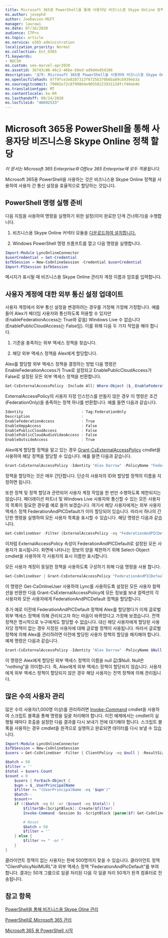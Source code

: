 ```yaml
---
title: Microsoft 365용 PowerShell을 통해 사용자당 비즈니스용 Skype Online 정책 할당
ms.author: josephd
author: JoeDavies-MSFT
manager: laurawi
ms.date: 07/16/2020
audience: ITPro
ms.topic: article
ms.service: o365-administration
localization_priority: Normal
ms.collection: Ent_O365
f1.keywords:
- NOCSH
ms.custom: seo-marvel-apr2020
ms.assetid: 36743c86-46c2-46be-b9ed-ad9d4e85d186
description: '요약: Microsoft 365용 PowerShell을 사용하여 비즈니스용 Skype Online 정책을 사용하여 사용자당 통신 설정을 할당합니다.'
ms.openlocfilehash: 6ff9fce3e0287313f6725b370b6ba89cb939eb3a
ms.sourcegitcommit: 79065e72c0799064e9055022393113dfcf40eb4b
ms.translationtype: MT
ms.contentlocale: ko-KR
ms.lasthandoff: 08/14/2020
ms.locfileid: "46692533"
---
```

# <a name="assign-per-user-skype-for-business-online-policies-with-powershell-for-microsoft-365"></a>Microsoft 365용 PowerShell을 통해 사용자당 비즈니스용 Skype Online 정책 할당

*이 문서는 Microsoft 365 Enterprise와 Office 365 Enterprise에 모두 적용됩니다.*

Microsoft 365용 PowerShell을 사용하는 것은 비즈니스용 Skype Online 정책을 사용하여 사용자 간 통신 설정을 효율적으로 할당하는 것입니다.
  
## <a name="prepare-to-run-the-powershell-commands"></a>PowerShell 명령 실행 준비

다음 지침을 사용하여 명령을 실행하기 위한 설정(이미 완료한 단계 건너뛰기)을 수행합니다.
  
1. 비즈니스용 Skype Online 커넥터 모듈을 [다운로드하여 설치합니다.](https://www.microsoft.com/download/details.aspx?id=39366)
    
2. Windows PowerShell 명령 프롬프트를 열고 다음 명령을 실행합니다. 
    
```powershell
Import-Module LyncOnlineConnector
$userCredential = Get-Credential
$sfbSession = New-CsOnlineSession -Credential $userCredential
Import-PSSession $sfbSession
```

메시지가 표시될 때 비즈니스용 Skype Online 관리자 계정 이름과 암호를 입력합니다.
    
## <a name="updating-external-communication-settings-for-a-user-account"></a>사용자 계정에 대한 외부 통신 설정 업데이트

사용자 계정에서 외부 통신 설정을 변경하려는 경우를 가정해 가정해 가정합니다. 예를 들어 Alex가 페더임 사용자와 통신하도록 허용할 수 있지만(EnableFederationAccess는 True와 같음) Windows Live 수 없습니다(EnablePublicCloudAccess는 False임). 이를 위해 다음 두 가지 작업을 해야 합니다.
  
1. 기준을 충족하는 외부 액세스 정책을 찾습니다.
    
2. 해당 외부 액세스 정책을 Alex에게 할당합니다.
    
Alex를 할당할 외부 액세스 정책을 결정하는 방법 다음 명령은 EnableFederationAccess가 True로 설정되고 EnablePublicCloudAccess가 False로 설정된 모든 외부 액세스 정책을 반환합니다.
  
```powershell
Get-CsExternalAccessPolicy -Include All| Where-Object {$_.EnableFederationAccess -eq $True -and $_.EnablePublicCloudAccess -eq $False}
```

ExternalAccessPolicy의 사용자 지정 인스턴스를 만들지 않은 경우 이 명령은 조건(FederationOnly)을 충족하는 정책 하나를 반환합니다. 예를 들면 다음과 같습니다.
  
```powershell
Identity                          : Tag:FederationOnly
Description                       :
EnableFederationAccess            : True
EnableXmppAccess                  : False
EnablePublicCloudAccess           : False
EnablePublicCloudAudioVideoAccess : False
EnableOutsideAccess               : True
```

Alex에게 할당할 정책을 알고 있는 경우 [Grant-CsExternalAccessPolicy](https://go.microsoft.com/fwlink/?LinkId=523974) cmdlet을 사용하여 해당 정책을 할당할 수 있습니다. 예를 들면 다음과 같습니다.
  
```powershell
Grant-CsExternalAccessPolicy -Identity "Alex Darrow" -PolicyName "FederationOnly"
```

정책을 할당하는 것은 매우 간단합니다. 단순히 사용자의 ID와 할당할 정책의 이름을 지정하면 됩니다. 
  
또한 정책 및 정책 할당과 관련되어 사용자 계정 작업을 한 번만 수행하도록 제한되지는 않습니다. 페더레이션 파트너 및 Windows Live 사용자와 통신할 수 있는 모든 사용자의 목록이 필요한 경우를 예로 들어 보겠습니다. 여기서 해당 사용자에게는 외부 사용자 액세스 정책 FederationAndPICDefault가 이미 할당되어 있습니다. 따라서 하나의 간단한 명령을 실행하여 모든 사용자 목록을 표시할 수 있습니다. 해당 명령은 다음과 같습니다.
  
```powershell
Get-CsOnlineUser -Filter {ExternalAccessPolicy -eq "FederationAndPICDefault"} | Select-Object DisplayName
```

이처럼 ExternalAccessPolicy 속성이 FederationAndPICDefault로 설정된 모든 사용자가 표시됩니다. 화면에 나타나는 정보의 양을 제한하기 위해 Select-Object cmdlet을 사용하여 각 사용자의 표시 이름만 표시합니다. 
  
모든 사용자 계정이 동일한 정책을 사용하도록 구성하기 위해 다음 명령을 사용 합니다.
  
```powershell
Get-CsOnlineUser | Grant-CsExternalAccessPolicy "FederationAndPICDefault"
```

이 명령은 Get-CsOnlineUser 사용하여 Lync를 사용하도록 설정된 모든 사용자 컬렉션을 반환한 다음 Grant-CsExternalAccessPolicy에 모든 정보를 보내 컬렉션의 각 사용자와 모든 사용자에게 FederationAndPICDefault 정책을 할당합니다.
  
추가 예로 이전에 FederationAndPICDefault 정책에 Alex를 할당했다가 이제 글로벌 외부 액세스 정책에 의해 관리되고자 하는 마음이 바뀌었다고 가정해 보겠습니다. 전역 정책은 명시적으로 누구에게도 할당할 수 없습니다. 대신 해당 사용자에게 할당된 사용자당 정책이 없는 경우 지정된 사용자에 대해 글로벌 정책이 사용됩니다. 따라서 글로벌 정책에 의해 Alex를 관리하려면 이전에 할당된 사용자 정책의 할당을 해지해야 합니다.  예제 명령은 다음과 같습니다.
  
```powershell
Grant-CsExternalAccessPolicy -Identity "Alex Darrow" -PolicyName $Null
```

이 명령은 Alex에게 할당된 외부 액세스 정책의 이름을 null 값($Null. Null은 "nothing"을 의미합니다. 즉, Alex에게 외부 액세스 정책이 할당되지 않습니다. 사용자에게 외부 액세스 정책이 할당되지 않은 경우 해당 사용자는 전역 정책에 의해 관리됩니다.
  

## <a name="managing-large-numbers-of-users"></a>많은 수의 사용자 관리

많은 수의 사용자(1,000명 이상)를 관리하려면 [Invoke-Command](https://docs.microsoft.com/powershell/module/microsoft.powershell.core/invoke-command?view=powershell-7) cmdlet을 사용하여 스크립트 블록을 통해 명령을 일괄 처리해야 합니다.  이전 예제에서는 cmdlet이 실행될 때마다 호출을 설정한 다음 결과를 다시 보내기 전에 대기해야 합니다.  스크립트 블록을 사용하는 경우 cmdlet을 원격으로 실행하고 완료되면 데이터를 다시 보낼 수 있습니다. 

```powershell
Import-Module LyncOnlineConnector
$sfbSession = New-CsOnlineSession
$users = Get-CsOnlineUser -Filter { ClientPolicy -eq $null } -ResultSize 500

$batch = 50
$filter = ''
$total = $users.Count
$count = 0
    $users | ForEach-Object {
    $upn = $_.UserPrincipalName
    $filter += "(UserPrincipalName -eq '$upn')"
    $batch--
    $count++
    if (($batch -eq 0) -or ($count -eq $total)) {
        $filterSB=[ScriptBlock]::Create($filter)
        Invoke-Command -Session $s -ScriptBlock {param($f) Get-CsOnlineUser -filter $f | Grant-CsClientPolicy -PolicyName "ClientPolicyNoIMURL" -Passthru | Grant-CsExternalAccessPolicy -PolicyName "FederationAndPICDefault"} -ArgumentList $filterSB

        # Reset
        $batch = 50
        $filter = ''
    } else {
        $filter += " -or "
    }
}
```

클라이언트 정책이 없는 사용자는 한에 500명까지 찾을 수 있습니다. 클라이언트 정책 "ClientPolicyNoIMURL"과 외부 액세스 정책 "FederationAndPicDefault"를 부여합니다. 결과는 50개 그룹으로 일괄 처리된 다음 각 일괄 처리 50개가 원격 컴퓨터로 전송됩니다.
  
## <a name="see-also"></a>참고 항목

[PowerShell을 통해 비즈니스용 Skype Oline 관리](manage-skype-for-business-online-with-microsoft-365-powershell.md)
  
[PowerShell로 Microsoft 365 관리](manage-microsoft-365-with-microsoft-365-powershell.md)
  
[Microsoft 365 용 PowerShell 시작](getting-started-with-microsoft-365-powershell.md)
